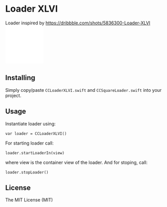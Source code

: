 # Loader XLVI

Loader inspired by https://dribbble.com/shots/5836300-Loader-XLVI
![alt tag](https://github.com/cjcoax/CCLoaderXLVI/blob/master/demo.gif)

## Installing

Simply copy/paste `CCLoaderXLVI.swift` and `CCSquareLoader.swift` into your project.

## Usage

Instantiate loader using:
```
var loader = CCLoaderXLVI()
```

For starting loader call:
```
loader.startLoaderIn(view)
```
where view is the container view of the loader. And for stoping, call:
```
loader.stopLoader()
```

## License
The MIT License (MIT)
